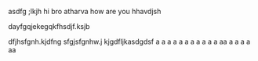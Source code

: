 asdfg ;lkjh 
hi bro atharva how are you hhavdjsh

dayfgqjekegqkfhsdjf.ksjb

dfjhsfgnh.kjdfng
sfgjsfgnhw.j
kjgdfljkasdgdsf
a
a
a
a
a
a
a
a
a
a
a
aa
a
a
a
a
aa
